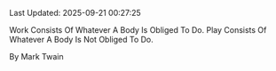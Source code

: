 Last Updated: 2025-09-21 00:27:25

Work Consists Of Whatever A Body Is Obliged To Do. Play Consists Of Whatever A Body Is Not Obliged To Do.

By Mark Twain